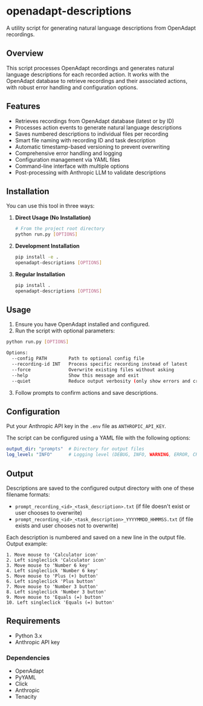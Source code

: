 # openadapt-descriptions

A utility script for generating natural language descriptions from OpenAdapt recordings.

## Overview

This script processes OpenAdapt recordings and generates natural language descriptions for each recorded action. It works with the OpenAdapt database to retrieve recordings and their associated actions, with robust error handling and configuration options.

## Features

- Retrieves recordings from OpenAdapt database (latest or by ID)
- Processes action events to generate natural language descriptions
- Saves numbered descriptions to individual files per recording
- Smart file naming with recording ID and task description
- Automatic timestamp-based versioning to prevent overwriting
- Comprehensive error handling and logging
- Configuration management via YAML files
- Command-line interface with multiple options
- Post-processing with Anthropic LLM to validate descriptions

## Installation

You can use this tool in three ways:

1. **Direct Usage (No Installation)**
   ```bash
   # From the project root directory
   python run.py [OPTIONS]
   ```

2. **Development Installation**
   ```bash
   pip install -e .
   openadapt-descriptions [OPTIONS]
   ```

3. **Regular Installation**
   ```bash
   pip install .
   openadapt-descriptions [OPTIONS]
   ```

## Usage

1. Ensure you have OpenAdapt installed and configured.
2. Run the script with optional parameters:
```bash
python run.py [OPTIONS]

Options:
  --config PATH        Path to optional config file
  --recording-id INT   Process specific recording instead of latest
  --force              Overwrite existing files without asking
  --help               Show this message and exit
  --quiet              Reduce output verbosity (only show errors and critical information)
```
3. Follow prompts to confirm actions and save descriptions.

## Configuration

Put your Anthropic API key in the `.env` file as `ANTHROPIC_API_KEY`.

The script can be configured using a YAML file with the following options:
```yaml
output_dir: "prompts"  # Directory for output files
log_level: "INFO"      # Logging level (DEBUG, INFO, WARNING, ERROR, CRITICAL)
```

## Output

Descriptions are saved to the configured output directory with one of these filename formats:
- `prompt_recording_<id>_<task_description>.txt` (if file doesn't exist or user chooses to overwrite)
- `prompt_recording_<id>_<task_description>_YYYYMMDD_HHMMSS.txt` (if file exists and user chooses not to overwrite)

Each description is numbered and saved on a new line in the output file.  
Output example:

```
1. Move mouse to 'Calculator icon'
2. Left singleclick 'Calculator icon'
3. Move mouse to 'Number 6 key'
4. Left singleclick 'Number 6 key'
5. Move mouse to 'Plus (+) button'
6. Left singleclick 'Plus button'
7. Move mouse to 'Number 3 button'
8. Left singleclick 'Number 3 button'
9. Move mouse to 'Equals (=) button'
10. Left singleclick 'Equals (=) button'
```

## Requirements

- Python 3.x
- Anthropic API key

### Dependencies
- OpenAdapt
- PyYAML
- Click
- Anthropic
- Tenacity